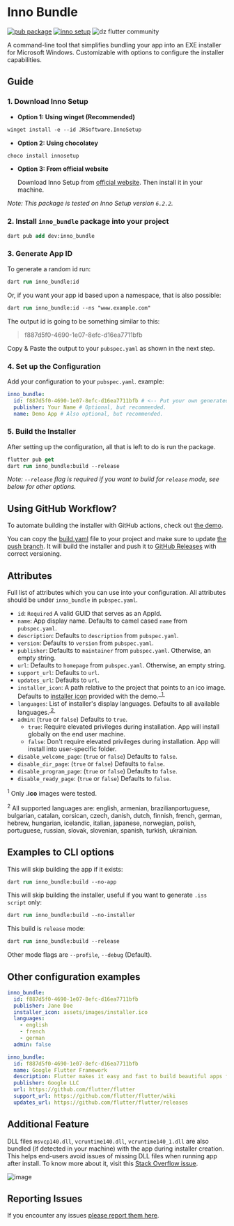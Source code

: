 # Inno Bundle

[![pub package](https://img.shields.io/pub/v/inno_bundle.svg)](https://pub.dev/packages/inno_bundle)
[![inno setup](https://img.shields.io/badge/Inno_Setup-v6.2.2-blue)](https://jrsoftware.org/isinfo.php)
![dz flutter community](https://img.shields.io/badge/hahouari-Inno_Setup-blue)

A command-line tool that simplifies bundling your app into an EXE installer for
Microsoft Windows. Customizable with options to configure the installer
capabilities.

## Guide

### 1. Download Inno Setup

- **Option 1: Using winget (Recommended)**

```ps
winget install -e --id JRSoftware.InnoSetup
```

- **Option 2: Using chocolatey**

```ps
choco install innosetup
```

- **Option 3: From official website**

  Download Inno Setup from <a href="https://jrsoftware.org/isdl.php" target="_blank">official
  website</a>. Then install it in your machine.

_Note: This package is tested on Inno Setup version `6.2.2`._

### 2. Install `inno_bundle` package into your project

```ps
dart pub add dev:inno_bundle
```

### 3. Generate App ID

To generate a random id run:

```ps
dart run inno_bundle:id
```

Or, if you want your app id based upon a namespace, that is also possible:

```ps
dart run inno_bundle:id --ns "www.example.com"
```

The output id is going to be something similar to this:

> f887d5f0-4690-1e07-8efc-d16ea7711bfb

Copy & Paste the output to your `pubspec.yaml` as shown in the next step.

### 4. Set up the Configuration

Add your configuration to your `pubspec.yaml`. example:

```yaml
inno_bundle:
  id: f887d5f0-4690-1e07-8efc-d16ea7711bfb # <-- Put your own generated id here
  publisher: Your Name # Optional, but recommended.
  name: Demo App # Also optional, but recommended.
```

### 5. Build the Installer

After setting up the configuration, all that is left to do is run the package.

```ps
flutter pub get
dart run inno_bundle:build --release
```

_Note: `--release` flag is required if you want to build for `release` mode, see
below for other options._

## Using GitHub Workflow?

To automate building the installer with GitHub actions,
check out [the demo](https://github.com/hahouari/flutter_inno_workflows_demo).

You can copy the [build.yaml](https://github.com/hahouari/flutter_inno_workflows_demo/blob/dev/.github/workflows/build.yaml)
file to your project and make sure to update
[the push branch](https://github.com/hahouari/flutter_inno_workflows_demo/blob/fb49da23996161acc80f0e9f4c169a01908a29a7/.github/workflows/build.yaml#L5).
It will build the installer and push it to
[GitHub Releases](https://github.com/hahouari/flutter_inno_workflows_demo/releases) with correct versioning.

## Attributes

Full list of attributes which you can use into your configuration.
All attributes should be under `inno_bundle` in `pubspec.yaml`.

- `id`: `Required` A valid GUID that serves as an AppId.
- `name`: App display name. Defaults to camel cased `name` from `pubspec.yaml`.
- `description`: Defaults to `description` from `pubspec.yaml`.
- `version`: Defaults to `version` from `pubspec.yaml`.
- `publisher`: Defaults to `maintainer` from `pubspec.yaml`. Otherwise, an empty
  string.
- `url`: Defaults to `homepage` from `pubspec.yaml`. Otherwise, an empty string.
- `support_url`: Defaults to `url`.
- `updates_url`: Defaults to `url`.
- `installer_icon`: A path relative to the project that points to an ico image.
  Defaults
  to <a href="https://github.com/hahouari/inno_bundle/blob/dev/example/demo_app/assets/images/installer.ico" target="_blank">
  installer icon</a> provided with the demo.<sup><a href="#attributes-more-1">
  &nbsp;1&nbsp;</a></sup>
- `languages`: List of installer's display languages. Defaults to all available
  languages.<sup><a href="#attributes-more-2">&nbsp;2&nbsp;</a></sup>
- `admin`: (`true` or `false`) Defaults to `true`.
  - `true`: Require elevated privileges during installation. App will install
    globally on the end user machine.
  - `false`: Don't require elevated privileges during installation. App will
    install into user-specific folder.
- `disable_welcome_page`: (`true` or `false`) Defaults to `false`.
- `disable_dir_page`: (`true` or `false`) Defaults to `false`.
- `disable_program_page`: (`true` or `false`) Defaults to `false`.
- `disable_ready_page`: (`true` or `false`) Defaults to `false`.

<span id="attributes-more-1"><sup>1</sup></span> Only **.ico** images were
tested.

<span id="attributes-more-2"><sup>2</sup></span> All supported languages are:
english, armenian,
brazilianportuguese, bulgarian, catalan, corsican, czech, danish, dutch,
finnish, french, german,
hebrew, hungarian, icelandic, italian, japanese, norwegian, polish, portuguese,
russian, slovak,
slovenian, spanish, turkish, ukrainian.

## Examples to CLI options

This will skip building the app if it exists:

```ps
dart run inno_bundle:build --no-app
```

This will skip building the installer, useful if you want to generate
`.iss script` only:

```ps
dart run inno_bundle:build --no-installer
```

This build is `release` mode:

```ps
dart run inno_bundle:build --release
```

Other mode flags are `--profile`, `--debug` (Default).

## Other configuration examples

```yaml
inno_bundle:
  id: f887d5f0-4690-1e07-8efc-d16ea7711bfb
  publisher: Jane Doe
  installer_icon: assets/images/installer.ico
  languages:
    - english
    - french
    - german
  admin: false
```

```yaml
inno_bundle:
  id: f887d5f0-4690-1e07-8efc-d16ea7711bfb
  name: Google Flutter Framework
  description: Flutter makes it easy and fast to build beautiful apps for mobile and beyond.
  publisher: Google LLC
  url: https://github.com/flutter/flutter
  support_url: https://github.com/flutter/flutter/wiki
  updates_url: https://github.com/flutter/flutter/releases
```

## Additional Feature

DLL files `msvcp140.dll`, `vcruntime140.dll`, `vcruntime140_1.dll` are also
bundled (if detected in your machine) with the app during installer creation.
This helps end-users avoid issues of missing DLL files when running app
after install. To know more about it, visit
this <a href="https://stackoverflow.com/questions/74329543/how-to-find-the-vcruntime140-dll-in-flutter-build-windows" target="_blank">
Stack Overflow issue</a>.

![image](https://github.com/hahouari/inno_bundle/assets/39862612/a9d258a4-074c-47fc-973e-e307f3af7a9b)

## Reporting Issues

If you encounter any
issues <a href="https://github.com/hahouari/inno_bundle/issues" target="_blank">
please report them here</a>.
